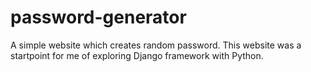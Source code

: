 # password-generator

A simple website which creates random password. This website was a startpoint for me of exploring Django framework with Python. 
